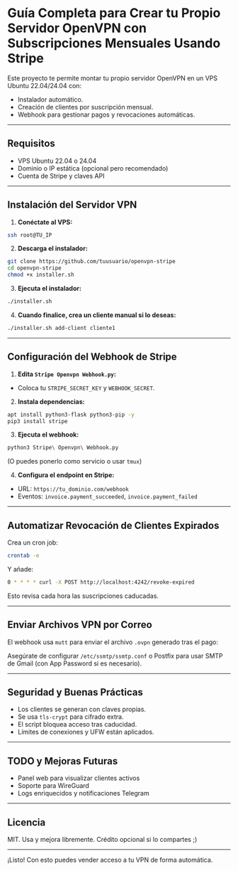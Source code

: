 # Guía Completa para Crear tu Propio Servidor OpenVPN con Subscripciones Mensuales Usando Stripe

Este proyecto te permite montar tu propio servidor OpenVPN en un VPS Ubuntu 22.04/24.04 con:
- Instalador automático.
- Creación de clientes por suscripción mensual.
- Webhook para gestionar pagos y revocaciones automáticas.

---

## Requisitos

- VPS Ubuntu 22.04 o 24.04
- Dominio o IP estática (opcional pero recomendado)
- Cuenta de Stripe y claves API

---

## Instalación del Servidor VPN

1. **Conéctate al VPS:**
```bash
ssh root@TU_IP
```

2. **Descarga el instalador:**
```bash
git clone https://github.com/tuusuario/openvpn-stripe
cd openvpn-stripe
chmod +x installer.sh
```

3. **Ejecuta el instalador:**
```bash
./installer.sh
```

4. **Cuando finalice, crea un cliente manual si lo deseas:**
```bash
./installer.sh add-client cliente1
```

---

## Configuración del Webhook de Stripe

1. **Edita `Stripe Openvpn Webhook.py`:**
- Coloca tu `STRIPE_SECRET_KEY` y `WEBHOOK_SECRET`.

2. **Instala dependencias:**
```bash
apt install python3-flask python3-pip -y
pip3 install stripe
```

3. **Ejecuta el webhook:**
```bash
python3 Stripe\ Openvpn\ Webhook.py
```
(O puedes ponerlo como servicio o usar `tmux`)

4. **Configura el endpoint en Stripe:**
- URL: `https://tu_dominio.com/webhook`
- Eventos: `invoice.payment_succeeded`, `invoice.payment_failed`

---

## Automatizar Revocación de Clientes Expirados

Crea un cron job:
```bash
crontab -e
```
Y añade:
```bash
0 * * * * curl -X POST http://localhost:4242/revoke-expired
```
Esto revisa cada hora las suscripciones caducadas.

---

## Enviar Archivos VPN por Correo

El webhook usa `mutt` para enviar el archivo `.ovpn` generado tras el pago:

Asegúrate de configurar `/etc/ssmtp/ssmtp.conf` o Postfix para usar SMTP de Gmail (con App Password si es necesario).

---

## Seguridad y Buenas Prácticas

- Los clientes se generan con claves propias.
- Se usa `tls-crypt` para cifrado extra.
- El script bloquea acceso tras caducidad.
- Límites de conexiones y UFW están aplicados.

---

## TODO y Mejoras Futuras

- Panel web para visualizar clientes activos
- Soporte para WireGuard
- Logs enriquecidos y notificaciones Telegram

---

## Licencia

MIT. Usa y mejora libremente. Crédito opcional si lo compartes ;)

---

¡Listo! Con esto puedes vender acceso a tu VPN de forma automática.

